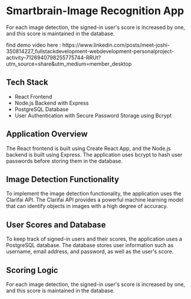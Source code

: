 <h1>Smartbrain-Image Recognition App</h1>
<p>For each image detection, the signed-in user's score is increased by one, and this score is maintained in the database.</p>
find demo video here : https://www.linkedin.com/posts/meet-joshi-350814227_fullstackdevelopment-webdevelopment-personalproject-activity-7126940798255775744-RRUt?utm_source=share&utm_medium=member_desktop
<h2>Tech Stack</h2>
  <ul>
      <li>React Frontend</li>
      <li>Node.js Backend with Express</li>
      <li>PostgreSQL Database</li>
      <li>User Authentication with Secure Password Storage using Bcrypt</li>
  </ul>

  <h2>Application Overview</h2>
  <p>
      The React frontend is built using Create React App, and the Node.js backend is built using Express.
      The application uses bcrypt to hash user passwords before storing them in the database.
  </p>

  <h2>Image Detection Functionality</h2>
  <p>
      To implement the image detection functionality, the application uses the Clarifai API.
      The Clarifai API provides a powerful machine learning model that can identify objects in images with a high degree of accuracy.
  </p>

  <h2>User Scores and Database</h2>
  <p>
      To keep track of signed-in users and their scores, the application uses a PostgreSQL database.
      The database stores user information such as username, email address, and password, as well as the user's score.
  </p>

  <h2>Scoring Logic</h2>
  <p>
      For each image detection, the signed-in user's score is increased by one, and this score is maintained in the database.
  </p>
